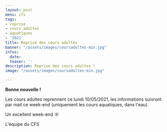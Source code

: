 ```yaml
---
layout: post
menu: cfs
tags:
- reprise
- cours adultes
- aquatiques
- '2021'
title: Reprise des cours adultes
banner: "/assets/images/coursadultes-min.jpg"
infos:
  date: 
  teaser: ''
description: Reprise des cours adultes !
image: "/assets/images/coursadultes-min.jpg"

---
```

**Bonne nouvelle !**

Les cours adultes reprennent ce lundi 10/05/2021, les informations suivront par mail ce week-end (uniquement les cours aquatiques, dans l'eau).

Un excellent week-end ☼

L'équipe du CFS